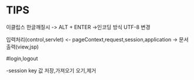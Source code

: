 # TIPS

이클립스 한글깨질시 -> ALT + ENTER ->인코딩 방식 UTF-8 변경

입력처리(control,servlet) <- pageContext,request,session,application -> 문서출력(view,jsp)

#login,logout

-session key 값 저장,가져오기 오기,제거

